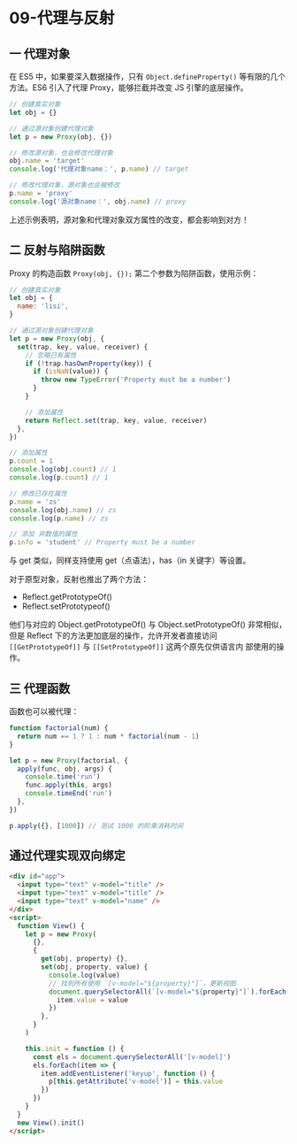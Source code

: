 # 09-代理与反射

## 一 代理对象

在 ES5 中，如果要深入数据操作，只有 `Object.defineProperty()` 等有限的几个方法。ES6 引入了代理 Proxy，能够拦截并改变 JS 引擎的底层操作。

```js
// 创建真实对象
let obj = {}

// 通过源对象创建代理对象
let p = new Proxy(obj, {})

// 修改源对象，也会修改代理对象
obj.name = 'target'
console.log('代理对象name：', p.name) // target

// 修改代理对象，源对象也会被修改
p.name = 'proxy'
console.log('源对象name：', obj.name) // proxy
```

上述示例表明，源对象和代理对象双方属性的改变，都会影响到对方！

## 二 反射与陷阱函数

Proxy 的构造函数 `Proxy(obj, {});` 第二个参数为陷阱函数，使用示例：

```js
// 创建真实对象
let obj = {
  name: 'lisi',
}

// 通过源对象创建代理对象
let p = new Proxy(obj, {
  set(trap, key, value, receiver) {
    // 忽略已有属性
    if (!trap.hasOwnProperty(key)) {
      if (isNaN(value)) {
        throw new TypeError('Property must be a number')
      }
    }

    // 添加属性
    return Reflect.set(trap, key, value, receiver)
  },
})

// 添加属性
p.count = 1
console.log(obj.count) // 1
console.log(p.count) // 1

// 修改已存在属性
p.name = 'zs'
console.log(obj.name) // zs
console.log(p.name) // zs

// 添加 非数值的属性
p.info = 'student' // Property must be a number
```

与 get 类似，同样支持使用 get（点语法），has（in 关键字）等设置。

对于原型对象，反射也推出了两个方法：

- Reflect.getPrototypeOf()
- Reflect.setPrototypeof()

他们与对应的 Object.getPrototypeOf() 与 Object.setPrototypeOf() 非常相似，但是 Reflect 下的方法更加底层的操作，允许开发者直接访问`[[GetPrototypeOf]]` 与 `[[SetPrototypeOf]]` 这两个原先仅供语言内
部使用的操作。

## 三 代理函数

函数也可以被代理：

```js
function factorial(num) {
  return num == 1 ? 1 : num * factorial(num - 1)
}

let p = new Proxy(factorial, {
  apply(func, obj, args) {
    console.time('run')
    func.apply(this, args)
    console.timeEnd('run')
  },
})

p.apply({}, [1000]) // 测试 1000 的阶乘消耗时间
```

## 通过代理实现双向绑定

```html
<div id="app">
  <input type="text" v-model="title" />
  <input type="text" v-model="title" />
  <input type="text" v-model="name" />
</div>
<script>
  function View() {
    let p = new Proxy(
      {},
      {
        get(obj, property) {},
        set(obj, property, value) {
          console.log(value)
          // 找到所有使用 `[v-model="${property}"]`，更新视图
          document.querySelectorAll(`[v-model="${property}"]`).forEach(item => {
            item.value = value
          })
        },
      }
    )

    this.init = function () {
      const els = document.querySelectorAll('[v-model]')
      els.forEach(item => {
        item.addEventListener('keyup', function () {
          p[this.getAttribute('v-model')] = this.value
        })
      })
    }
  }
  new View().init()
</script>
```
